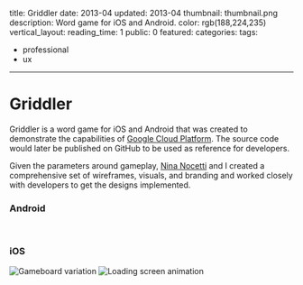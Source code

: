 title: Griddler
date: 2013-04
updated: 2013-04
thumbnail: thumbnail.png
description: Word game for iOS and Android.
color: rgb(188,224,235)
vertical_layout:
reading_time: 1
public: 0
featured:
categories:
tags:
- professional
- ux
---

# Griddler

<span class="lead-in">Griddler</span> is a word game for iOS and Android that was created to demonstrate the capabilities of [Google Cloud Platform](https://cloud.google.com/). The source code would later be published on GitHub to be used as reference for developers.

Given the parameters around gameplay, [Nina Nocetti](https://twitter.com/nibimono) and I created a comprehensive set of wireframes, visuals, and branding and worked closely with developers to get the designs implemented.

### Android

<img class="default rounded" src="android-gameboard-1.png" alt="">
<img class="default rounded" src="android-gameboard-2.png" alt="">
<img class="default rounded" src="android-results.png" alt="">

### iOS

<img class="default rounded" src="ios-gameboard-var.png" alt="Gameboard variation">
<img class="default" src="splash.gif" alt="Loading screen animation">
